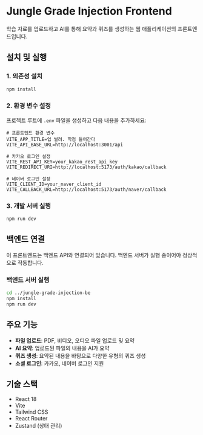 # Jungle Grade Injection Frontend

학습 자료를 업로드하고 AI를 통해 요약과 퀴즈를 생성하는 웹 애플리케이션의 프론트엔드입니다.

## 설치 및 실행

### 1. 의존성 설치
```bash
npm install
```

### 2. 환경 변수 설정
프로젝트 루트에 `.env` 파일을 생성하고 다음 내용을 추가하세요:

```env
# 프론트엔드 환경 변수
VITE_APP_TITLE=입 벌려. 학점 들어간다
VITE_API_BASE_URL=http://localhost:3001/api

# 카카오 로그인 설정
VITE_REST_API_KEY=your_kakao_rest_api_key
VITE_REDIRECT_URI=http://localhost:5173/auth/kakao/callback

# 네이버 로그인 설정
VITE_CLIENT_ID=your_naver_client_id
VITE_CALLBACK_URL=http://localhost:5173/auth/naver/callback
```

### 3. 개발 서버 실행
```bash
npm run dev
```

## 백엔드 연결

이 프론트엔드는 백엔드 API와 연결되어 있습니다. 백엔드 서버가 실행 중이어야 정상적으로 작동합니다.

### 백엔드 서버 실행
```bash
cd ../jungle-grade-injection-be
npm install
npm run dev
```

## 주요 기능

- **파일 업로드**: PDF, 비디오, 오디오 파일 업로드 및 요약
- **AI 요약**: 업로드된 파일의 내용을 AI가 요약
- **퀴즈 생성**: 요약된 내용을 바탕으로 다양한 유형의 퀴즈 생성
- **소셜 로그인**: 카카오, 네이버 로그인 지원

## 기술 스택

- React 18
- Vite
- Tailwind CSS
- React Router
- Zustand (상태 관리)
